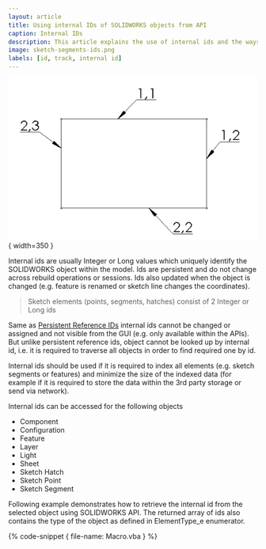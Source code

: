 ```yaml
---
layout: article
title: Using internal IDs of SOLIDWORKS objects from API
caption: Internal IDs
description: This article explains the use of internal ids and the ways to read the ids from the objects
image: sketch-segments-ids.png
labels: [id, track, internal id]
---
```

![Internal ids assigned to sketch lines in the sketch](sketch-segments-ids.png){ width=350 }

Internal ids are usually Integer or Long values which uniquely identify the SOLIDWORKS object within the model. Ids are persistent and do not change across rebuild operations or sessions. Ids also updated when the object is changed (e.g. feature is renamed or sketch line changes the coordinates).

> Sketch elements (points, segments, hatches) consist of 2 Integer or Long ids

Same as [Persistent Reference IDs](solidworks-api/document/tracking-objects/persist-references) internal ids cannot be changed or assigned and not visible from the GUI (e.g. only available within the APIs). But unlike persistent reference ids, object cannot be looked up by internal id, i.e. it is required to traverse all objects in order to find required one by id.

Internal ids should be used if it is required to index all elements (e.g. sketch segments or features) and minimize the size of the indexed data (for example if it is required to store the data within the 3rd party storage or send via network).

Internal ids can be accessed for the following objects

* Component
* Configuration
* Feature
* Layer
* Light
* Sheet
* Sketch Hatch
* Sketch Point
* Sketch Segment

Following example demonstrates how to retrieve the internal id from the selected object using SOLIDWORKS API. The returned array of ids also contains the type of the object as defined in ElementType_e enumerator.

{% code-snippet { file-name: Macro.vba } %}
